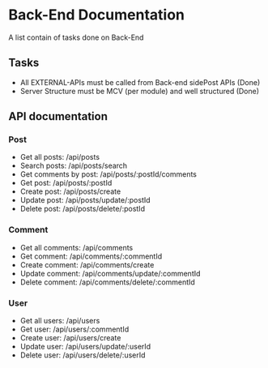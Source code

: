 # Back-End Documentation

A list contain of tasks done on Back-End

## Tasks

- All EXTERNAL-APIs must be called from Back-end sidePost APIs (Done)
- Server Structure must be MCV (per module) and well structured (Done)

## API documentation

### Post

- Get all posts: /api/posts
- Search posts: /api/posts/search
- Get comments by post: /api/posts/:postId/comments
- Get post: /api/posts/:postId
- Create post: /api/posts/create
- Update post: /api/posts/update/:postId
- Delete post: /api/posts/delete/:postId

### Comment

- Get all comments: /api/comments
- Get comment: /api/comments/:commentId
- Create comment: /api/comments/create
- Update comment: /api/comments/update/:commentId
- Delete comment: /api/comments/delete/:commentId

### User

- Get all users: /api/users
- Get user: /api/users/:commentId
- Create user: /api/users/create
- Update user: /api/users/update/:userId
- Delete user: /api/users/delete/:userId
